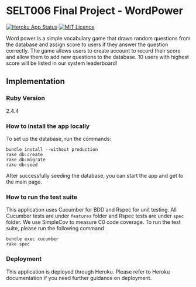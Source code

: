 # SELT006 Final Project - WordPower

[![Heroku App Status](http://heroku-shields.herokuapp.com/selt18project-g006-sprint3)](https://selt18project-g006-sprint3.herokuapp.com)
[![MIT Licence](https://badges.frapsoft.com/os/mit/mit.png?v=103)](https://opensource.org/licenses/mit-license.php)


Word power is a simple vocabulary game that draws random questions from the database and 
assign score to users if they answer the question correctly. The game allows users to create account 
to record their score and allow them to add new questions to the database. 10 users with highest
score will be listed in our system leaderboard!

## Implementation

### Ruby Version

2.4.4

###  How to install the app locally

To set up the database, run the commands:

```
bundle install --without production
rake db:create
rake db:migrate
rake db:seed
```

After successfully seeding the database, you can start the app and get to the main page. 


### How to run the test suite

This application uses Cucumber for BDD and Rspec for unit testing. All Cucumber tests are under
`features` folder and Rspec tests are under `spec` folder. We use SimpleCov to measure C0 code coverage. To run 
the test suite, please run the following command

```
bundle exec cucumber 
rake spec
```

### Deployment

This application is deployed through Heroku. Please refer to Heroku documentation if you need 
further guidance on deployment.

